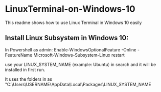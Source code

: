 # LinuxTerminal-on-Windows-10
This readme shows how to use Linux Terminal in Windows 10 easily


## Install Linux Subsystem in Windows 10:

In Powershell as admin:
Enable-WindowsOptionalFeature -Online -FeatureName Microsoft-Windows-Subsystem-Linux
restart

use your LINUX_SYSTEM_NAME (example: Ubuntu) in search and it will be installed in first run.

It uses the folders in as "C:\Users\USERNAME\AppData\Local\Packages\LINUX_SYSTEM_NAME
